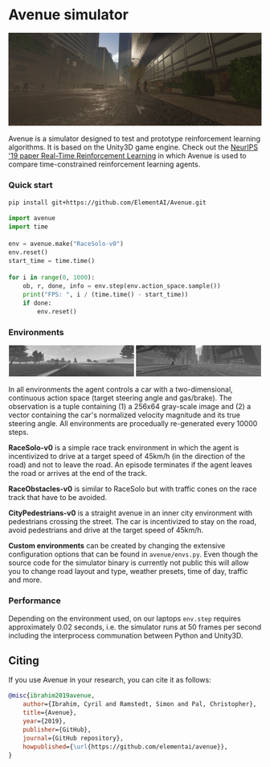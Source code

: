 # Avenue simulator

![Title Image](resources/head_2.png)

Avenue is a simulator designed to test and prototype reinforcement learning algorithms. It is based on the Unity3D game engine. Check out the [NeurIPS '19 paper Real-Time Reinforcement Learning](https://github.com/rmst/rtrl) in which Avenue is used to compare time-constrained reinforcement learning agents.

### Quick start

```bash
pip install git+https://github.com/ElementAI/Avenue.git 
```

```python
import avenue
import time

env = avenue.make("RaceSolo-v0")
env.reset()
start_time = time.time()

for i in range(0, 1000):
    ob, r, done, info = env.step(env.action_space.sample())
    print("FPS: ", i / (time.time() - start_time))
    if done:
        env.reset()
```

### Environments
<p align="center">
  <img src="/resources/race_solo.jpg" width=49.5% />
  <img src="/resources/city_pedestrians.jpg" width=49.5% /> 
</p>

In all environments the agent controls a car with a two-dimensional, continuous action space (target steering angle and gas/brake). The observation is a tuple containing (1) a 256x64 gray-scale image and (2) a vector containing the car's normalized velocity magnitude and its true steering angle. All environments are procedually re-generated every 10000 steps.

**RaceSolo-v0** is a simple race track environment in which the agent is incentivized to drive at a target speed of 45km/h (in the direction of the road) and not to leave the road. An episode terminates if the agent leaves the road or arrives at the end of the track.

**RaceObstacles-v0** is similar to RaceSolo but with traffic cones on the race track that have to be avoided. 

**CityPedestrians-v0** is a straight avenue in an inner city environment with pedestrians crossing the street. The car is incentivized to stay on the road, avoid pedestrians and drive at the target speed of 45km/h. 

**Custom environments**  can be created by changing the extensive configuration options that can be found in `avenue/envs.py`. Even though the source code for the simulator binary is currently not public this will allow you to change road layout and type, weather presets, time of day, traffic and more.

### Performance
Depending on the environment used, on our laptops `env.step` requires approximately 0.02 seconds, i.e. the simulator runs at 50 frames per second including the interprocess communation between Python and Unity3D.


## Citing
If you use Avenue in your research, you can cite it as follows:
```bibtex
@misc{ibrahim2019avenue,
    author={Ibrahim, Cyril and Ramstedt, Simon and Pal, Christopher},
    title={Avenue},
    year={2019},
    publisher={GitHub},
    journal={GitHub repository},
    howpublished={\url{https://github.com/elementai/avenue}},
}
```
